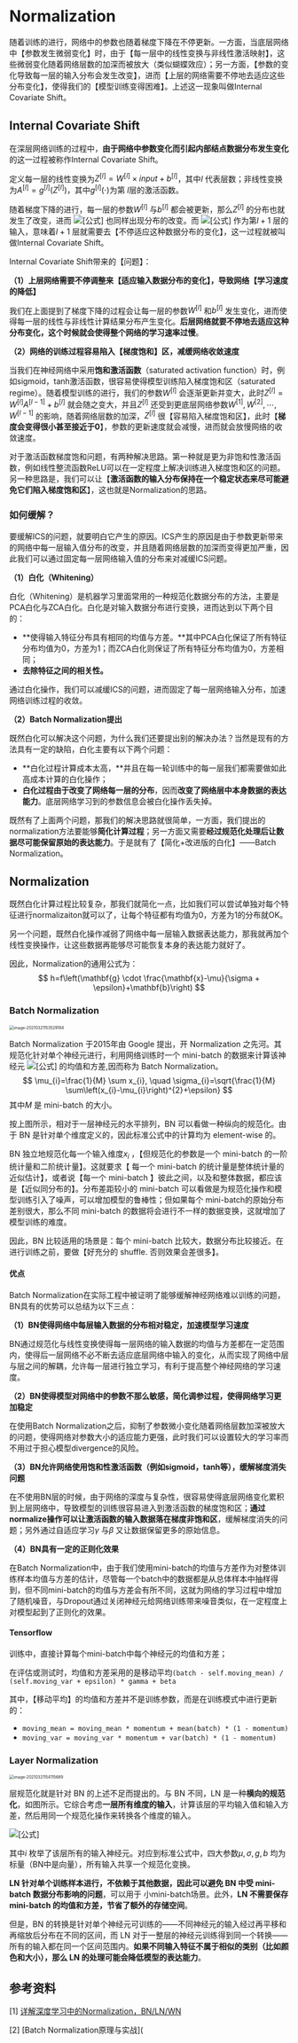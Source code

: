 # Normalization

随着训练的进行，网络中的参数也随着梯度下降在不停更新。一方面，当底层网络中【参数发生微弱变化】时，由于【每一层中的线性变换与非线性激活映射】，这些微弱变化随着网络层数的加深而被放大（类似蝴蝶效应）；另一方面，【参数的变化导致每一层的输入分布会发生改变】，进而【上层的网络需要不停地去适应这些分布变化】，使得我们的【模型训练变得困难】。上述这一现象叫做Internal Covariate Shift。



## Internal Covariate Shift

在深层网络训练的过程中，**由于网络中参数变化而引起内部结点数据分布发生变化**的这一过程被称作Internal Covariate Shift。

定义每一层的线性变换为$Z^{[l]}=W^{[l]} \times i n p u t+b^{[l]}$，其中$l$ 代表层数；非线性变换为$A^{[l]}=g^{[l]}\left(Z^{[l]}\right)$，其中$g^{[l]}(\cdot)$为第 $l$层的激活函数。

随着梯度下降的进行，每一层的参数$W^{[l]}$ 与$b^{[l]}$ 都会被更新，那么$Z^{[l]}$ 的分布也就发生了改变，进而 ![[公式]](https://www.zhihu.com/equation?tex=A%5E%7B%5Bl%5D%7D) 也同样出现分布的改变。而 ![[公式]](https://www.zhihu.com/equation?tex=A%5E%7B%5Bl%5D%7D) 作为第$l+1$ 层的输入，意味着$l+1$  层就需要去【不停适应这种数据分布的变化】，这一过程就被叫做Internal Covariate Shift。

Internal Covariate Shift带来的【问题】：

**（1）上层网络需要不停调整来【适应输入数据分布的变化】，导致网络【学习速度的降低】**

我们在上面提到了梯度下降的过程会让每一层的参数$W^{[l]}$ 和$b^{[l]}$ 发生变化，进而使得每一层的线性与非线性计算结果分布产生变化。**后层网络就要不停地去适应这种分布变化，这个时候就会使得整个网络的学习速率过慢**。

**（2）网络的训练过程容易陷入【梯度饱和】区，减缓网络收敛速度**

当我们在神经网络中采用**饱和激活函数**（saturated activation function）时，例如sigmoid，tanh激活函数，很容易使得模型训练陷入梯度饱和区（saturated regime）。随着模型训练的进行，我们的参数$W^{[l]}$ 会逐渐更新并变大，此时$Z^{[l]}=W^{[l]} A^{[l-1]}+b^{[l]}$ 就会随之变大，并且$Z^{[l]}$ 还受到更底层网络参数$W^{[1]}, W^{[2]}, \cdots, W^{[l-1]}$ 的影响，随着网络层数的加深，$Z^{[l]}$ 很【容易陷入梯度饱和区】，此时【**梯度会变得很小甚至接近于0**】，参数的更新速度就会减慢，进而就会放慢网络的收敛速度。

对于激活函数梯度饱和问题，有两种解决思路。第一种就是更为非饱和性激活函数，例如线性整流函数ReLU可以在一定程度上解决训练进入梯度饱和区的问题。另一种思路是，我们可以让【**激活函数的输入分布保持在一个稳定状态来尽可能避免它们陷入梯度饱和区**】，这也就是Normalization的思路。



### 如何缓解？

要缓解ICS的问题，就要明白它产生的原因。ICS产生的原因是由于参数更新带来的网络中每一层输入值分布的改变，并且随着网络层数的加深而变得更加严重，因此我们可以通过固定每一层网络输入值的分布来对减缓ICS问题。

**（1）白化（Whitening）**

白化（Whitening）是机器学习里面常用的一种规范化数据分布的方法，主要是PCA白化与ZCA白化。白化是对输入数据分布进行变换，进而达到以下两个目的：

- **使得输入特征分布具有相同的均值与方差。**其中PCA白化保证了所有特征分布均值为0，方差为1；而ZCA白化则保证了所有特征分布均值为0，方差相同；
- **去除特征之间的相关性。**

通过白化操作，我们可以减缓ICS的问题，进而固定了每一层网络输入分布，加速网络训练过程的收敛。

**（2）Batch Normalization提出**

既然白化可以解决这个问题，为什么我们还要提出别的解决办法？当然是现有的方法具有一定的缺陷，白化主要有以下两个问题：

- **白化过程计算成本太高，**并且在每一轮训练中的每一层我们都需要做如此高成本计算的白化操作；
- **白化过程由于改变了网络每一层的分布**，因而**改变了网络层中本身数据的表达能力**。底层网络学习到的参数信息会被白化操作丢失掉。

既然有了上面两个问题，那我们的解决思路就很简单，一方面，我们提出的normalization方法要能够**简化计算过程**；另一方面又需要**经过规范化处理后让数据尽可能保留原始的表达能力**。于是就有了【简化+改进版的白化】——Batch Normalization。



## Normalization

既然白化计算过程比较复杂，那我们就简化一点，比如我们可以尝试单独对每个特征进行normalizaiton就可以了，让每个特征都有均值为0，方差为1的分布就OK。

另一个问题，既然白化操作减弱了网络中每一层输入数据表达能力，那我就再加个线性变换操作，让这些数据再能够尽可能恢复本身的表达能力就好了。

因此，Normalization的通用公式为：
$$
h=f\left(\mathbf{g} \cdot \frac{\mathbf{x}-\mu}{\sigma + \epsilon}+\mathbf{b}\right)
$$

### Batch Normalization

<img src="https://gzy-gallery.oss-cn-shanghai.aliyuncs.com/img/image-20210321153529184.png" alt="image-20210321153529184" style="zoom:50%;" />

Batch Normalization 于2015年由 Google 提出，开 Normalization 之先河。其规范化针对单个神经元进行，利用网络训练时一个 mini-batch 的数据来计算该神经元 ![[公式]](https://www.zhihu.com/equation?tex=x_i) 的均值和方差,因而称为 Batch Normalization。
$$
\mu_{i}=\frac{1}{M} \sum x_{i}, \quad \sigma_{i}=\sqrt{\frac{1}{M} \sum\left(x_{i}-\mu_{i}\right)^{2}+\epsilon}
$$
其中$M$ 是 mini-batch 的大小。

按上图所示，相对于一层神经元的水平排列，BN 可以看做一种纵向的规范化。由于 BN 是针对单个维度定义的，因此标准公式中的计算均为 element-wise 的。

BN 独立地规范化每一个输入维度$x_i$ ，【但规范化的参数是一个 mini-batch 的一阶统计量和二阶统计量】。这就要求【 每一个 mini-batch 的统计量是整体统计量的近似估计】，或者说【每一个 mini-batch 】彼此之间，以及和整体数据，都应该是【近似同分布的】。分布差距较小的 mini-batch 可以看做是为规范化操作和模型训练引入了噪声，可以增加模型的鲁棒性；但如果每个 mini-batch的原始分布差别很大，那么不同 mini-batch 的数据将会进行不一样的数据变换，这就增加了模型训练的难度。

因此，BN 比较适用的场景是：每个 mini-batch 比较大，数据分布比较接近。在进行训练之前，要做【好充分的 shuffle. 否则效果会差很多】。

#### 优点

Batch Normalization在实际工程中被证明了能够缓解神经网络难以训练的问题，BN具有的优势可以总结为以下三点：

**（1）BN使得网络中每层输入数据的分布相对稳定，加速模型学习速度**

BN通过规范化与线性变换使得每一层网络的输入数据的均值与方差都在一定范围内，使得后一层网络不必不断去适应底层网络中输入的变化，从而实现了网络中层与层之间的解耦，允许每一层进行独立学习，有利于提高整个神经网络的学习速度。

**（2）BN使得模型对网络中的参数不那么敏感，简化调参过程，使得网络学习更加稳定**

在使用Batch Normalization之后，抑制了参数微小变化随着网络层数加深被放大的问题，使得网络对参数大小的适应能力更强，此时我们可以设置较大的学习率而不用过于担心模型divergence的风险。

**（3）BN允许网络使用饱和性激活函数（例如sigmoid，tanh等），缓解梯度消失问题**

在不使用BN层的时候，由于网络的深度与复杂性，很容易使得底层网络变化累积到上层网络中，导致模型的训练很容易进入到激活函数的梯度饱和区；**通过normalize操作可以让激活函数的输入数据落在梯度非饱和区**，缓解梯度消失的问题；另外通过自适应学习$\gamma$ 与$\beta$ 又让数据保留更多的原始信息。

**（4）BN具有一定的正则化效果**

在Batch Normalization中，由于我们使用mini-batch的均值与方差作为对整体训练样本均值与方差的估计，尽管每一个batch中的数据都是从总体样本中抽样得到，但不同mini-batch的均值与方差会有所不同，这就为网络的学习过程中增加了随机噪音，与Dropout通过关闭神经元给网络训练带来噪音类似，在一定程度上对模型起到了正则化的效果。

#### Tensorflow

训练中，直接计算每个mini-batch中每个神经元的均值和方差；

在评估或测试时，均值和方差采用的是移动平均`(batch - self.moving_mean) / (self.moving_var + epsilon) * gamma + beta`

其中，【移动平均】的均值和方差并不是训练参数，而是在训练模式中进行更新的：

- `moving_mean = moving_mean * momentum + mean(batch) * (1 - momentum)`
- `moving_var = moving_var * momentum + var(batch) * (1 - momentum)`



### Layer Normalization

<img src="https://gzy-gallery.oss-cn-shanghai.aliyuncs.com/img/image-20210321154115689.png" alt="image-20210321154115689" style="zoom:50%;" />

层规范化就是针对 BN 的上述不足而提出的。与 BN 不同，LN 是一种**横向的规范化**，如图所示。它综合考虑**一层所有维度的输入**，计算该层的平均输入值和输入方差，然后用同一个规范化操作来转换各个维度的输入。

![[公式]](https://www.zhihu.com/equation?tex=%5Cmu+%3D+%5Csum_i%7Bx_i%7D%2C+%5Cquad+%5Csigma%3D+%5Csqrt%7B%5Csum_i%7B%28x_i-%5Cmu%29%5E2%7D%2B%5Cepsilon+%7D%5C%5C)

其中$i$ 枚举了该层所有的输入神经元。对应到标准公式中，四大参数$\mu, \sigma, g,b$ 均为标量（BN中是向量），所有输入共享一个规范化变换。

**LN 针对单个训练样本进行，不依赖于其他数据，因此可以避免 BN 中受 mini-batch 数据分布影响的问题**，可以用于 小mini-batch场景。此外，**LN 不需要保存 mini-batch 的均值和方差，节省了额外的存储空间**。

但是，BN 的转换是针对单个神经元可训练的——不同神经元的输入经过再平移和再缩放后分布在不同的区间，而 LN 对于一整层的神经元训练得到同一个转换——所有的输入都在同一个区间范围内。**如果不同输入特征不属于相似的类别（比如颜色和大小），那么 LN 的处理可能会降低模型的表达能力**。



## 参考资料

[1] [详解深度学习中的Normalization，BN/LN/WN](https://zhuanlan.zhihu.com/p/33173246)

[2] [Batch Normalization原理与实战](